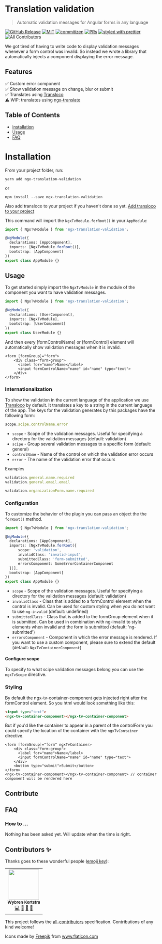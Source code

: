 # Translation validation
> Automatic validation messages for Angular forms in any language

[![GitHub Release](https://img.shields.io/github/v/release/riskchallenger/translation-validation?style=flat-square)]()
[![MIT](https://img.shields.io/packagist/l/doctrine/orm.svg?style=flat-square)]()
[![commitizen](https://img.shields.io/badge/commitizen-friendly-brightgreen.svg?style=flat-square)]()
[![PRs](https://img.shields.io/badge/PRs-welcome-brightgreen.svg?style=flat-square)]()
[![styled with prettier](https://img.shields.io/badge/styled_with-prettier-ff69b4.svg?style=flat-square)](https://github.com/prettier/prettier)
[![All Contributors](https://img.shields.io/github/contributors/riskchallenger/translation-validation?color=orange&style=flat-square)](#contributors-)

We got tired of having to write code to display validation messages whenever a form control was invalid. So instead we wrote a library that automatically injects a component displaying the error message.

## Features

✅ Custom error component  
✅ Show validation message on change, blur or submit     
✅ Translates using [Transloco](https://ngneat.github.io/transloco/)    
⚠️ WIP: translates using [ngx-translate](https://github.com/ngx-translate/core)

## Table of Contents

- [Installation](#installation)
- [Usage](#usage)
- [FAQ](#faq)

# Installation

From your project folder, run:

```shell
yarn add ngx-translation-validation
```
or
```shell
npm install --save ngx-translation-validation
```

Also add transloco to your project if you haven't done so yet. [Add transloco to your project](https://ngneat.github.io/transloco/docs/installation)


This command will import the `NgxTvModule.forRoot()` in your `AppModule`:

```ts
import { NgxTvModule } from 'ngx-translation-validation';

@NgModule({
  declarations: [AppComponent],
  imports: [NgxTvModule.forRoot()],
  bootstrap: [AppComponent]
})
export class AppModule {}
``` 

## Usage
To get started simply import the `NgxTvModule` in the module of the component you want to have validation messages.
```ts
import { NgxTvModule } from 'ngx-translation-validation';

@NgModule({
  declarations: [UserComponent],
  imports: [NgxTvModule],
  bootstrap: [UserComponent]
})
export class UserModule {}
``` 
And then every [formControlName] or [formControl] element will automatically show validation messages when it is invalid.
```angular2html
<form [formGroup]="form">
    <div class="form-group">
      <label for="name">Name</label>
      <input formControlName="name" id="name" type="text">
    </div>
</form>
```
### Internationalization
To show the validation in the current language of the application we use [Transloco](https://ngneat.github.io/transloco/) by default. It translates a key to a string in the current language of the app. The keys for the validation generates by this packages have the following form:
```ts
scope.scipe.controlName.error
```
* `scope` - Scope of the validation messages. Useful for specifying a directory for the validation messages (default: validation)
* `scipe` - Group several validation messages to a specific form (default: general)
* `controlName` - Name of the control on which the validation error occurs
* `error` - The name of the validation error that occurs

Examples
```ts
validation.general.name.required
validation.general.email.email

validation.organizationForm.name.required
```

### Configuration
To customize the behavior of the plugin you can pass an object the the `forRoot()` method.
```ts
import { NgxTvModule } from 'ngx-translation-validation';

@NgModule({
  declarations: [AppComponent],
  imports: [NgxTvModule.forRoot({
      scope: 'validation', 
      invalidClass: 'invalid-input', 
      submittedClass: 'form-submitted',
      errorsComponent: SomeErrorContainerComponent
  })],
  bootstrap: [AppComponent]
})
export class AppModule {}
``` 
* `scope` - Scope of the validation messages. Useful for specifying a directory for the validation messages (default: validation)
* `invalidClass` - Class that is added to a formControl element when the control is invalid. Can be used for custom styling when you do not want to use `ng-invalid` (default: undefined)
* `submittedClass` - Class that is added to the formGroup element when it is submitted. Can be used in combination with ng-invalid to style elements when invalid and the form is submitted (default: 'ng-submitted')
* `errorsComponent` - Component in which the error message is rendered. If you want to use a custom component, please sure to extend the default (default: `NgxTvContainerComponent`)

#### Configure scope
To specify to what scipe validation messages belong you can use the `ngxTvScope` directive.

### Styling
By default the ngx-tv-container-component gets injected right after the formControl element. So you html would look something like this:
```html
<input type="text">
<ngx-tv-container-component></ngx-tv-container-component>
``` 
But if you'd like the container to appear in a parent of the controlForm you could specify the location of the container with the `ngxTvContainer` directive.
```angular2html
<form [formGroup]="form" ngxTvContainer>
    <div class="form-group">
      <label for="name">Name</label>
      <input formControlName="name" id="name" type="text">
    </div>
    <button type="submit">Submit</button>
</form>
<ngx-tv-container-component></ngx-tv-container-component> // container component will be rendered here
```

## Contribute

## FAQ

### How to ...

Nothing has been asked yet. Will update when the time is right.

## Contributors ✨

Thanks goes to these wonderful people ([emoji key](https://allcontributors.org/docs/en/emoji-key)):

<!-- ALL-CONTRIBUTORS-LIST:START - Do not remove or modify this section -->
<!-- prettier-ignore-start -->
<!-- markdownlint-disable -->
<table>
  <tr>
    <td align="center"><a href="https://riskchallenger.nl/"><img src="https://avatars.githubusercontent.com/u/1962982?v=4?s=100" width="100px;" alt=""/><br /><sub><b>Wybren Kortstra</b></sub></a><br /><a href="https://github.com/RiskChallenger/ngx-translation-validation/commits?author=Langstra" title="Code">💻</a> <a href="https://github.com/RiskChallenger/ngx-translation-validation/commits?author=Langstra" title="Documentation">📖</a> <a href="#ideas-Langstra" title="Ideas, Planning, & Feedback">🤔</a> <a href="#maintenance-Langstra" title="Maintenance">🚧</a></td>
  </tr>
</table>

<!-- markdownlint-restore -->
<!-- prettier-ignore-end -->

<!-- ALL-CONTRIBUTORS-LIST:END -->

This project follows the [all-contributors](https://github.com/all-contributors/all-contributors) specification. Contributions of any kind welcome!

<div>Icons made by <a href="http://www.freepik.com/" title="Freepik">Freepik</a> from <a href="https://www.flaticon.com/" title="Flaticon">www.flaticon.com</a></div>
